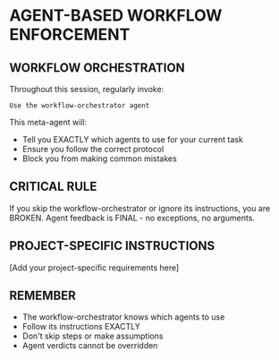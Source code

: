# AGENT-BASED WORKFLOW ENFORCEMENT

## WORKFLOW ORCHESTRATION
Throughout this session, regularly invoke:
```
Use the workflow-orchestrator agent
```

This meta-agent will:
- Tell you EXACTLY which agents to use for your current task
- Ensure you follow the correct protocol
- Block you from making common mistakes

## CRITICAL RULE
If you skip the workflow-orchestrator or ignore its instructions, you are BROKEN.
Agent feedback is FINAL - no exceptions, no arguments.

## PROJECT-SPECIFIC INSTRUCTIONS
[Add your project-specific requirements here]

## REMEMBER
- The workflow-orchestrator knows which agents to use
- Follow its instructions EXACTLY
- Don't skip steps or make assumptions
- Agent verdicts cannot be overridden